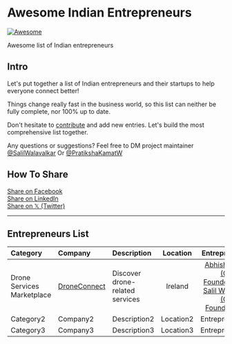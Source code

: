 # Awesome Indian Entrepreneurs
[![Awesome](https://cdn.rawgit.com/sindresorhus/awesome/d7305f38d29fed78fa85652e3a63e154dd8e8829/media/badge.svg)](https://github.com/sindresorhus/awesome)

Awesome list of Indian entrepreneurs

## Intro

Let's put together a list of Indian entrepreneurs and their startups to help everyone connect better!

Things change really fast in the business world, so this list can neither be fully complete, nor 100% up to date.

Don't hesitate to [contribute](.github/CONTRIBUTING.md) and add new entries. Let's build the most comprehensive list together.

Any questions or suggestions? Feel free to DM project maintainer [@SalilWalavalkar](https://x.com/SalilWalavalkar) Or [@PratikshaKamatW](https://x.com/PratikshaKamatW)

## How To Share

<div align="left" markdown="1">
<a href="https://www.facebook.com/share.php?u=https%3A%2F%2Fgithub.com%2Fsalilwalavalkar%2Fawesome-indian-entrepreneurs&p[images][0]=&p[title]=Awesome%20Indian%20Entrepreneurs&p[summary]=">Share on Facebook</a><br>
<a href="http://www.linkedin.com/shareArticle?mini=true&url=https://github.com/salilwalavalkar/awesome-indian-entrepreneurs&title=Awesome%20Indian%20Entrepreneurs&summary=&source=">Share on LinkedIn</a><br>
<a href="https://x.com/intent/tweet?text=https://github.com/salilwalavalkar/awesome-indian-entrepreneurs%0AAwesome%20Indian%20Entrepreneurs">Share on 𝕏 (Twitter)</a><br>
</div>

--------------------

## Entrepreneurs List

<!-- BEGIN LIST -->

|Category|Company|Description|Location|Entrepreneur(s)
|:-------|:------|:----------|:------:|:------------:|
Drone Services Marketplace|[DroneConnect](https://www.droneconnect.co/)|Discover drone-related services|Ireland|[Abhishek Nath (Co-Founder/CEO)](https://www.linkedin.com/in/abhisheknath29/) ; [Salil Walavalkar (Co-Founder/CTO)](https://www.linkedin.com/in/salilwalavalkar/)
Category2|Company2|Description2|Location2|Entrepreneur(s)2
Category3|Company3|Description3|Location3|Entrepreneur(s)3

<!-- END LIST -->
